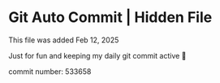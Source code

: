 # Git Auto Commit | Hidden File

This file was added Feb 12, 2025

Just for fun and keeping my daily git commit active 🤪

commit number: 533658
